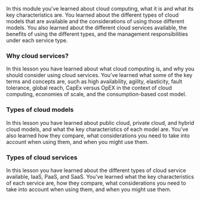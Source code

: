 
In this module you've learned about cloud computing, what it is and what its key characteristics are. You learned about the different types of cloud models that are available and the considerations of using those different models. You also learned about the different  cloud services available, the benefits of using the different  types, and the management responsibilities under each service type.


### Why cloud services?
In this lesson you have learned about what cloud computing is, and why you should consider using cloud services. You've learned what some of the key terms and concepts are, such as high availability, agility, elasticity, fault tolerance, global reach, CapEx versus OpEX in the context of cloud computing, economies of scale, and the consumption-based cost model.

### Types of cloud models
In this lesson you have learned about public cloud, private cloud, and hybrid cloud models, and what the key characteristics of each model are. You've also learned how they compare, what considerations you need to take into account when using them, and when you might use them.


### Types of cloud services
In this lesson you have learned about the different types of cloud service available, IaaS, PaaS, and SaaS.  You've learned what the key characteristics of each service are, how they compare, what considerations you need to take into account when using them, and when you might use them.

